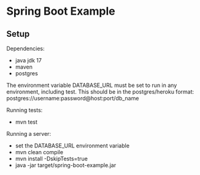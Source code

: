 Spring Boot Example
===================

Setup
-----

Dependencies:
* java jdk 17
* maven
* postgres

The environment variable DATABASE_URL must be set to run in any environment, including test.
This should be in the postgres/heroku format: postgres://username:password@host:port/db_name

Running tests:
* mvn test

Running a server:
* set the DATABASE_URL environment variable
* mvn clean compile
* mvn install -DskipTests=true
* java -jar target/spring-boot-example.jar
